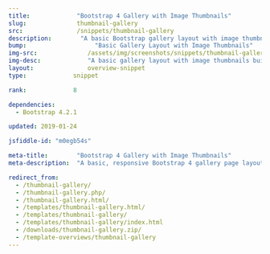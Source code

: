 ```yaml
---
title:             "Bootstrap 4 Gallery with Image Thumbnails"
slug:              thumbnail-gallery
src:               /snippets/thumbnail-gallery
description:	    "A basic Bootstrap gallery layout with image thumbnails built with Bootstrap 4"
bump:			        "Basic Gallery Layout with Image Thumbnails"
img-src:	    	  /assets/img/screenshots/snippets/thumbnail-gallery.jpg
img-desc:		      "A basic gallery layout with image thumbnails built with Bootstrap 4"
layout:		    	  overview-snippet
type:             snippet

rank:             8

dependencies:     
  - Bootstrap 4.2.1

updated: 2019-01-24

jsfiddle-id: "m0egb54s"

meta-title:        "Bootstrap 4 Gallery with Image Thumbnails"
meta-description:  "A basic, responsive Bootstrap 4 gallery page layout with image thumbnails - created by Start Bootstrap."

redirect_from:
  - /thumbnail-gallery/
  - /thumbnail-gallery.php/
  - /thumbnail-gallery.html/
  - /templates/thumbnail-gallery.html/
  - /templates/thumbnail-gallery/
  - /templates/thumbnail-gallery/index.html
  - /downloads/thumbnail-gallery.zip/
  - /template-overviews/thumbnail-gallery
---
```

